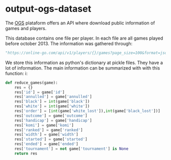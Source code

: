 # output-ogs-dataset


The [OGS](https://online-go.com) plataform offers an API where download public information of games and players.

This database contains one file per player. In each file are all games played before october 2013. The information was gathered through: 

```python
"https://online-go.com/api/v1/players/{}/games?page_size=100&format=json".format(user_id)
```
We store this information as python's dictionary at pickle files. They have a lot of information. The main information can be summarized with with this function:
i:
```python
def reduce_games(game): 
    res = {}
    res['id'] = game['id']
    res['annulled'] = game['annulled']
    res['black'] = int(game['black'])
    res['white'] = int(game['white'])
    res['order'] = [int(game['white_lost']),int(game['black_lost'])]
    res['outcome'] = game['outcome']
    res['handicap'] = game['handicap']
    res['komi'] = game['komi']
    res['ranked'] = game['ranked']
    res['width'] = game['width']
    res['started'] = game['started']
    res['ended'] = game['ended']
    res['tournament'] = not game['tournament'] is None
    return res
```




